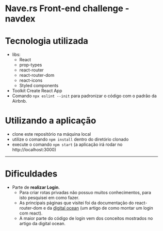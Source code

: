 # Nave.rs Front-end challenge - navdex

# Tecnologia utilizada
- libs:
  - React
  - prop-types
  - react-router
  - react-router-dom
  - react-icons
  - Styled components
- Toolkit Create React App
- Comando `npx eslint --init` para padronizar o código com o padrão da Airbnb.

# Utilizando a aplicação
- clone este repositório na máquina local
- utilize o comando `npm install` dentro do diretório clonado
- execute o comando `npm start` (a aplicação irá rodar no http://localhost:3000)

---

# Dificuldades

- Parte de **realizar Login**.
  - Para criar rotas privadas não possuo muitos conhecimentos, para isto pesquisei em como fazer.
  - As principais páginas que visitei foi da documentação do react-router-dom e da [digital ocean](https://www.digitalocean.com/community/tutorials/how-to-add-login-authentication-to-react-applications) (um artigo de como montar um login com react).
  - A maior parte do código de login vem dos conceitos mostrados no artigo da digital ocean.